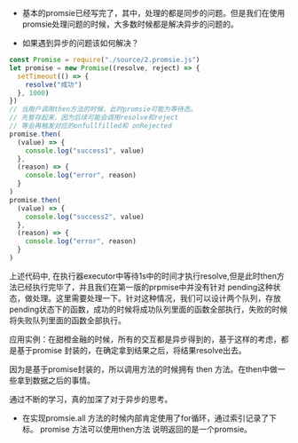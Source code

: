 - 基本的promsie已经写完了，其中，处理的都是同步的问题。但是我们在使用promsie处理问题的时候，大多数时候都是解决异步的问题的。

- 如果遇到异步的问题该如何解决？
  
```js
const Promise = require("./source/2.promsie.js")
let promise = new Promise((resolve, reject) => {
  setTimeout(() => {
    resolve("成功")
  }, 1000)
})
// 当用户调用then方法的时候，此时promsie可能为等待态。
// 先暂存起来，因为后续可能会调用resolve和reject
// 等会再触发对应的onfullfilled和 onRejected
promise.then(
  (value) => {
    console.log("success1", value)
  },
  (reason) => {
    console.log("error", reason)
  }
)
promise.then(
  (value) => {
    console.log("success2", value)
  },
  (reason) => {
    console.log("error", reason)
  }
)
```
上述代码中, 在执行器executor中等待1s中的时间才执行resolve,但是此时then方法已经执行完毕了，并且我们在第一版的prpmise中并没有针对 pending这种状态，做处理。这里需要处理一下。针对这种情况，我们可以设计两个队列，存放pending状态下的函数，成功的时候将成功队列里面的函数全部执行，失败的时候将失败队列里面的函数全部执行。

应用实例：在甜橙金融的时候，所有的交互都是异步得到的，基于这样的考虑，都是基于promise 封装的，在确定拿到结果之后，将结果resolve出去。

因为是基于promise封装的，所以调用方法的时候拥有 then 方法。在then中做一些拿到数据之后的事情。

通过不断的学习，真的加深了对于异步的思考。

- 在实现promsie.all 方法的时候内部肯定使用了for循环，通过索引记录了下标。 promise 方法可以使用then方法 说明返回的是一个promsie。










